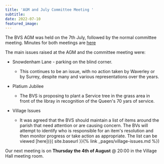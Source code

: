 ```yaml
---
title: 'AGM and July Committee Meeting '
subtitle: 
date: 2022-07-10
featured_image: 
---
```

The BVS AGM was held on the 7th July, followed by the normal committee meeting.  Minutes for both meetings are [here](https://www.dropbox.com/sh/lwe5w6utg4k8y2r/AADhv7jAzBl7MccQR0Rf8_2Ua?dl=0)

The main issues raised at the AGM and the committee meeting were:
* Snowdenham Lane - parking on the blind corner.
    *   This continues to be an issue, with no action taken by Waverley or by Surrey, despite many and various representations over the years.
* Platium Jubilee
    *   The BVS is proposing to plant a Service tree in the grass area in front of the libray in recognition of the Queen's 70 yars of service.
* Village Issues
   * It was agreed that the BVS should maintain a list of items around the parish that need attention or are causing concern.  The BVs will attempt to identify who is responsible for an item's resolution and then monitor progress or take action as appropriate.  The list can be viewed [here]({{ site.baseurl }}{% link _pages/village-issues.md %})

   
   <!--[here](https://www.dropbox.com/s/b9rxm4lekoxf6ga/BVS%20Issue%20List.pdf?dl=0). -->

Our next meeting is on **Thursday the 4th of August** @ 20:00 in the Village Hall meeting room. 